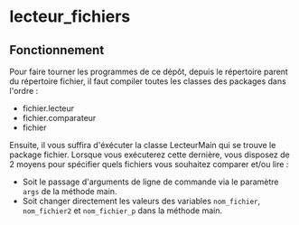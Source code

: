 # lecteur_fichiers

## Fonctionnement

Pour faire tourner les programmes de ce dépôt, depuis le répertoire parent du répertoire fichier, il faut compiler toutes les 
classes des packages dans l'ordre :

- fichier.lecteur
- fichier.comparateur
- fichier

Ensuite, il vous suffira d'éxécuter la classe LecteurMain qui se trouve le package fichier.
Lorsque vous exécuterez cette dernière, vous disposez de 2 moyens pour spécifier quels fichiers vous souhaitez comparer et/ou lire :

- Soit le passage d'arguments de ligne de commande via le paramètre ```args``` de la méthode main.
- Soit changer directement les valeurs des variables ```nom_fichier```, ```nom_fichier2``` et ``` nom_fichier_p ``` dans la méthode main.
